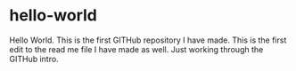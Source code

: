 # hello-world
Hello World. This is the first GITHub repository I have made.  This is the first edit to the read me file I have made as well. Just working through the GITHub intro.
